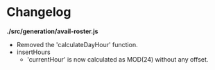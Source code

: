 # Changelog

**./src/generation/avail-roster.js**
* Removed the 'calculateDayHour' function.
* insertHours
	* 'currentHour' is now calculated as MOD(24) without any offset.
